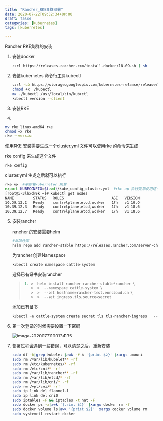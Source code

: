```yaml
---
title: "Rancher_RKE集群部署"
date: 2020-07-22T09:52:34+08:00
draft: false  
categories: [kubernetes]
tags: [kubernetes]

---
```


Rancher  RKE集群的安装

<!--more-->

1. 安装docker 

   ```bash
   curl https://releases.rancher.com/install-docker/18.09.sh | sh
   ```

2. 安装kubernetes 命令行工具kubectl  

   [参考官网]: https://kubernetes.io/docs/tasks/tools/install-kubectl/#install-kubectl

   ```bash
   curl -LO https://storage.googleapis.com/kubernetes-release/release/v1.18.0/bin/linux/amd64/kubectl
   chmod +x ./kubectl
   mv ./kubectl /usr/local/bin/kubectl
   kubectl version --client
   ```

3. 安装RKE 

4. 

   [下载RKE]:https://github.com/rancher/rke/releases

   ```bash
   mv rke_linux-amd64 rke
   chmod +x rke
   rke --version
   ```

   使用RKE 安装需要生成一个cluster.yml 文件可以使用rke 的命令来生成

   rke config  来生成这个文件

   ```bash
   rke config
   ```

   cluster.yml 生成之后就可以执行

   ```bash
   rke up  #来部署kubernetes 集群
   export KUBECONFIG=$(pwd)/kube_config_cluster.yml  #rke up 执行完毕使用这个命令
   [root@i-3lhxok9k ~]# kubectl get nodes                               
   NAME         STATUS   ROLES                      AGE   VERSION
   10.39.12.2   Ready    controlplane,etcd,worker   17h   v1.18.6
   10.39.12.3   Ready    controlplane,etcd,worker   17h   v1.18.6
   10.39.12.7   Ready    controlplane,etcd,worker   17h   v1.18.6
   ```

5. 安装rancher 

   rancher 的安装需要helm 

   ```bash
   #添加仓库
   helm repo add rancher-stable https://releases.rancher.com/server-charts/stable
   ```

   为rancher 创建Namespace 

   ```go
   kubectl create namespace cattle-system
   ```

   选择已有证书安装rancher 

   >  ```go
   >  1. >  helm install rancher rancher-stable/rancher \
   >     >  >  --namespace cattle-system \
   >     >  >  --set hostname=rancher-test.enncloud.cn \
   >     >  >  --set ingress.tls.source=secret
   >  ```
   >
   >  
   >

   添加已有证书

   ```go
   kubectl -n cattle-system create secret tls tls-rancher-ingress   --cert=/opt/enneloud.cer  --key=/opt/privateKey.key
   ```

6. 第一次登录的时候需要设置一下密码 

   ![image-20200731100134135](https://xing-blog.oss-cn-beijing.aliyuncs.com/2020-07-31-020134.png)

7. 部署过程会遇到一些错误，可以清楚之后，重新安装

   ```bash
   sudo df -h|grep kubelet |awk -F % '{print $2}' |xargs umount
   sudo rm /var/lib/kubelet/* -rf
   sudo rm /etc/kubernetes/* -rf
   sudo rm /etc/cni/* -rf
   sudo rm /var/lib/rancher/* -rf
   sudo rm /var/lib/etcd/* -rf
   sudo rm /var/lib/cni/* -rf
   sudo rm /opt/cni/* -rf
   sudo ip link del flannel.1
   sudo ip link del cni0
   sudo iptables -F && iptables -t nat -F
   sudo docker ps -a|awk '{print $1}' |xargs docker rm -f
   sudo docker volume ls|awk '{print $2}' |xargs docker volume rm
   sudo systemctl restart docker
   ```
